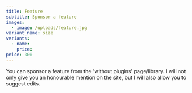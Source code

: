 ```yaml
---
title: Feature
subtitle: Sponsor a feature
images:
  - image: /uploads/feature.jpg
variant_name: size
variants:
  - name:
    price: 
price: 300
---
```


You can sponsor a feature from the 'without plugins' page/library. I will not only give you an honourable mention on the site, but I will also allow you to suggest edits.